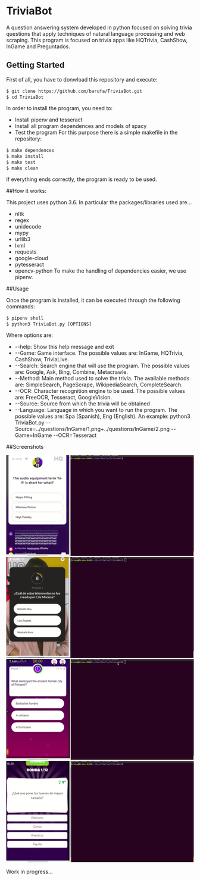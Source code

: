 # TriviaBot

A question answering system developed in python focused on solving trivia questions that apply techniques of natural language processing and web scraping.
This program is focused on trivia apps like HQTrivia, CashShow, InGame and Preguntados.

## Getting Started

First of all, you have to donwload this repository and execute:
```
$ git clone https://github.com/barufa/TriviaBot.git
$ cd TriviaBot
```
In order to install the program, you need to:
* Install pipenv and tesseract
* Install all program dependences and models of spacy
* Test the program
For this purpose there is a simple makefile in the repository:
```
$ make dependences
$ make install
$ make test
$ make clean
```
If everything ends correctly, the program is ready to be used.

##How it works:

This project uses python 3.6. In particular the packages/libraries used are...
* nltk
* regex
* unidecode
* mypy
* urllib3
* lxml
* requests
* google-cloud
* pytesseract
* opencv-python
To make the handling of dependencies easier, we use pipenv.

##Usage

Once the program is installed, it can be executed through the following commands:
```
$ pipenv shell
$ python3 TriviaBot.py [OPTIONS]
```
Where options are:
* --help: Show this help message and exit
* --Game: Game interface. The possible values are: InGame, HQTrivia, CashShow, TriviaLive.
* --Search: Search engine that will use the program. The possible values are: Google, Ask, Bing, Combine, Metacrawle.
* --Method: Main method used to solve the trivia. The available methods are: SimpleSearch, PageScrape, WikipediaSearch, CompleteSearch.
* --OCR: Character recognition engine to be used. The possible values are: FreeOCR, Tesseract, GoogleVision.
* --Source: Source from which the trivia will be obtained
* --Language: Language in which you want to run the program. The possible values are: Spa (Spanish), Eng (English).
An example:
python3 TriviaBot.py --Source=../questions/InGame/1.png+../questions/InGame/2.png --Game=InGame --OCR=Tesseract

##Screenshots

![](/questions/HQTrivia/HQTrivia.gif)
![](/questions/InGame/InGame.gif)
![](/questions/CashShow/CashShow.gif)
![](/questions/TriviaLive/TriviaLive.gif)



Work in progress...
